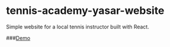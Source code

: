 # tennis-academy-yasar-website
Simple website for a local tennis instructor built with React.

###[Demo](https://nikita-reva.github.io/tennis-academy-yasar-website/)
